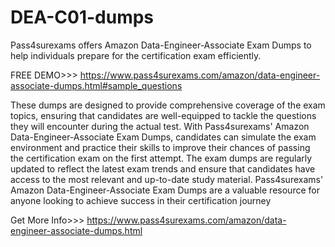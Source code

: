 # DEA-C01-dumps
Pass4surexams offers Amazon Data-Engineer-Associate Exam Dumps to help individuals prepare for the certification exam efficiently.

FREE DEMO>>> https://www.pass4surexams.com/amazon/data-engineer-associate-dumps.html#sample_questions

These dumps are designed to provide comprehensive coverage of the exam topics, ensuring that candidates are well-equipped to tackle the questions they will encounter during the actual test. With Pass4surexams' Amazon Data-Engineer-Associate Exam Dumps, candidates can simulate the exam environment and practice their skills to improve their chances of passing the certification exam on the first attempt. The exam dumps are regularly updated to reflect the latest exam trends and ensure that candidates have access to the most relevant and up-to-date study material. Pass4surexams' Amazon Data-Engineer-Associate Exam Dumps are a valuable resource for anyone looking to achieve success in their certification journey

Get More Info>>> https://www.pass4surexams.com/amazon/data-engineer-associate-dumps.html
